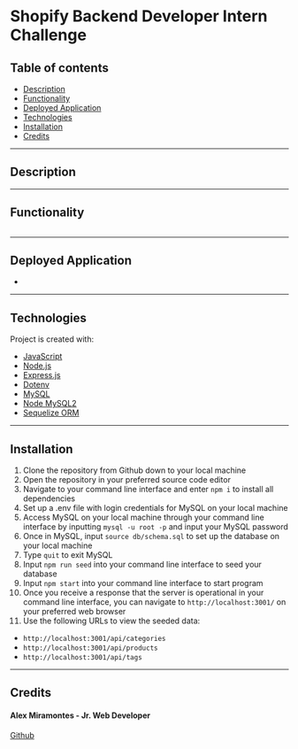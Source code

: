 # Shopify Backend Developer Intern Challenge

## Table of contents

- [Description](#description)
- [Functionality](#functionality)
- [Deployed Application](#deployed-application)
- [Technologies](#technologies)
- [Installation](#installation)
- [Credits](#credits)

---

## Description



---


## Functionality 


![]()


---


## Deployed Application

- []()

---


## Technologies

Project is created with:

- [JavaScript](https://www.javascript.com/)
- [Node.js](https://nodejs.org/)
- [Express.js](https://expressjs.com/)
- [Dotenv](https://www.npmjs.com/package/dotenv)
- [MySQL](https://www.mysql.com/)
- [Node MySQL2](https://www.npmjs.com/package/mysql2)
- [Sequelize ORM](https://sequelize.org/)


---

## Installation

1. Clone the repository from Github down to your local machine
2. Open the repository in your preferred source code editor
3. Navigate to your command line interface and enter `npm i` to install all dependencies
4. Set up a .env file with login credentials for MySQL on your local machine
5. Access MySQL on your local machine through your command line interface by inputting `mysql -u root -p` and input your MySQL password
6. Once in MySQL, input `source db/schema.sql` to set up the database on your local machine
7. Type `quit` to exit MySQL
8. Input `npm run seed` into your command line interface to seed your database
9. Input `npm start` into your command line interface to start program 
10. Once you receive a response that the server is operational in your command line interface, you can navigate to `http://localhost:3001/` on your preferred web browser
11. Use the following URLs to view the seeded data:
  - `http://localhost:3001/api/categories`
  - `http://localhost:3001/api/products`
  - `http://localhost:3001/api/tags` 

---

## Credits
  
#### Alex Miramontes - Jr. Web Developer

[Github](https://www.github.com/amiramonte)
